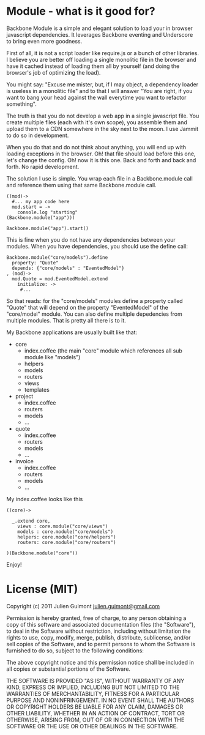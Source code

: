 # Module - what is it good for?

Backbone Module is a simple and elegant solution to load your in browser javascript dependencies. It leverages Backbone eventing and Underscore to bring even more goodness.

First of all, it is not a script loader like require.js or a bunch of other libraries. I believe you are better off loading a single monolitic file in the browser and have it cached instead of loading them all by yourself (and doing the browser's job of optimizing the load).

You might say: "Excuse me mister, but, if I may object, a dependency loader is useless in a monolitic file" and to that I will answer "You are right, if you want to bang your head against the wall everytime you want to refactor something".

The truth is that you do not develop a web app in a single javascript file. You create multiple files (each with it's own scope), you assemble them and upload them to a CDN somewhere in the sky next to the moon. I use Jammit to do so in development.

When you do that and do not think about anything, you will end up with loading exceptions in the browser. Oh! that file should load before this one, let's change the config. Oh! now it is this one. Back and forth and back and forth. No rapid development.

The solution I use is simple. You wrap each file in a Backbone.module call and reference them using that same Backbone.module call.

    ((mod)->
      #... my app code here
      mod.start = ->
        console.log "starting"
    (Backbone.module("app")))

    Backbone.module("app").start()

This is fine when you do not have any dependencies between your modules. When you have dependencies, you should use the define call:

    Backbone.module("core/models").define 
      property: "Quote"
      depends: {"core/models" : "EventedModel"}
    , (mod)->
      mod.Quote = mod.EventedModel.extend
        initialize: ->
         #...

So that reads: for the "core/models" modules define a property called "Quote" that will depend on the property "EventedModel" of the "core/model" module. You can also define multiple depedencies from multiple modules. That is pretty all there is to it.

My Backbone applications are usually built like that:

* core
  * index.coffee (the main "core" module which references all sub module like "models")
  * helpers
  * models
  * routers
  * views
  * templates
* project
  * index.coffee
  * routers
  * models
  * ...
* quote
  * index.coffee
  * routers
  * models
  * ...
* invoice
  * index.coffee
  * routers
  * models
  * ...

My index.coffee looks like this

    ((core)->
      
      _.extend core,
        views : core.module("core/views")
        models : core.module("core/models")
        helpers: core.module("core/helpers")
        routers: core.module("core/routers")

    )(Backbone.module("core"))

Enjoy!



# License (MIT)

Copyright (c) 2011 Julien Guimont <julien.guimont@gmail.com>

Permission is hereby granted, free of charge, to any person obtaining
a copy of this software and associated documentation files (the
"Software"), to deal in the Software without restriction, including
without limitation the rights to use, copy, modify, merge, publish,
distribute, sublicense, and/or sell copies of the Software, and to
permit persons to whom the Software is furnished to do so, subject to
the following conditions:

The above copyright notice and this permission notice shall be
included in all copies or substantial portions of the Software.

THE SOFTWARE IS PROVIDED "AS IS", WITHOUT WARRANTY OF ANY KIND,
EXPRESS OR IMPLIED, INCLUDING BUT NOT LIMITED TO THE WARRANTIES OF
MERCHANTABILITY, FITNESS FOR A PARTICULAR PURPOSE AND
NONINFRINGEMENT. IN NO EVENT SHALL THE AUTHORS OR COPYRIGHT HOLDERS BE
LIABLE FOR ANY CLAIM, DAMAGES OR OTHER LIABILITY, WHETHER IN AN ACTION
OF CONTRACT, TORT OR OTHERWISE, ARISING FROM, OUT OF OR IN CONNECTION
WITH THE SOFTWARE OR THE USE OR OTHER DEALINGS IN THE SOFTWARE.